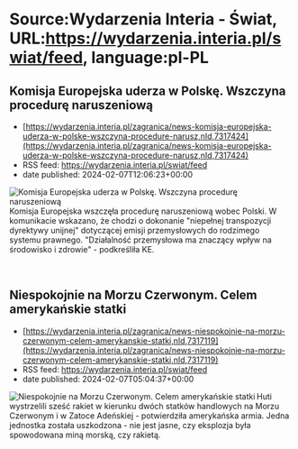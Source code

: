 # Source:Wydarzenia Interia - Świat, URL:https://wydarzenia.interia.pl/swiat/feed, language:pl-PL

## Komisja Europejska uderza w Polskę. Wszczyna procedurę naruszeniową
 - [https://wydarzenia.interia.pl/zagranica/news-komisja-europejska-uderza-w-polske-wszczyna-procedure-narusz,nId,7317424](https://wydarzenia.interia.pl/zagranica/news-komisja-europejska-uderza-w-polske-wszczyna-procedure-narusz,nId,7317424)
 - RSS feed: https://wydarzenia.interia.pl/swiat/feed
 - date published: 2024-02-07T12:06:23+00:00

<p><a href="https://wydarzenia.interia.pl/zagranica/news-komisja-europejska-uderza-w-polske-wszczyna-procedure-narusz,nId,7317424"><img align="left" alt="Komisja Europejska uderza w Polskę. Wszczyna procedurę naruszeniową" src="https://i.iplsc.com/komisja-europejska-uderza-w-polske-wszczyna-procedure-narusz/0007C0S8Y4MS5B71-C321.jpg" /></a>Komisja Europejska wszczęła procedurę naruszeniową wobec Polski. W komunikacie wskazano, że chodzi o dokonanie &quot;niepełnej transpozycji dyrektywy unijnej&quot; dotyczącej emisji przemysłowych do rodzimego systemu prawnego. &quot;Działalność przemysłowa ma znaczący wpływ na środowisko i zdrowie&quot; - podkreśliła KE.</p><br clear="all" />

## Niespokojnie na Morzu Czerwonym. Celem amerykańskie statki
 - [https://wydarzenia.interia.pl/zagranica/news-niespokojnie-na-morzu-czerwonym-celem-amerykanskie-statki,nId,7317119](https://wydarzenia.interia.pl/zagranica/news-niespokojnie-na-morzu-czerwonym-celem-amerykanskie-statki,nId,7317119)
 - RSS feed: https://wydarzenia.interia.pl/swiat/feed
 - date published: 2024-02-07T05:04:37+00:00

<p><a href="https://wydarzenia.interia.pl/zagranica/news-niespokojnie-na-morzu-czerwonym-celem-amerykanskie-statki,nId,7317119"><img align="left" alt="Niespokojnie na Morzu Czerwonym. Celem amerykańskie statki" src="https://i.iplsc.com/niespokojnie-na-morzu-czerwonym-celem-amerykanskie-statki/000IJXJ0559VNL4S-C321.jpg" /></a>Huti wystrzelili sześć rakiet w kierunku dwóch statków handlowych na Morzu Czerwonym i w Zatoce Adeńskiej - potwierdziła amerykańska armia. Jedna jednostka została uszkodzona - nie jest jasne, czy eksplozja była spowodowana miną morską, czy rakietą.</p><br clear="all" />


